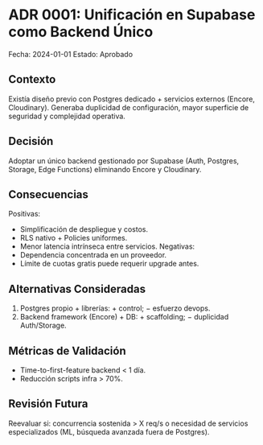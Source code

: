 # ADR 0001: Unificación en Supabase como Backend Único

Fecha: 2024-01-01
Estado: Aprobado

## Contexto
Existía diseño previo con Postgres dedicado + servicios externos (Encore, Cloudinary). Generaba duplicidad de configuración, mayor superficie de seguridad y complejidad operativa.

## Decisión
Adoptar un único backend gestionado por Supabase (Auth, Postgres, Storage, Edge Functions) eliminando Encore y Cloudinary.

## Consecuencias
Positivas:
- Simplificación de despliegue y costos.
- RLS nativo + Policies uniformes.
- Menor latencia intrínseca entre servicios.
Negativas:
- Dependencia concentrada en un proveedor.
- Límite de cuotas gratis puede requerir upgrade antes.

## Alternativas Consideradas
1. Postgres propio + librerías: + control; − esfuerzo devops.
2. Backend framework (Encore) + DB: + scaffolding; − duplicidad Auth/Storage.

## Métricas de Validación
- Time-to-first-feature backend < 1 día.
- Reducción scripts infra > 70%.

## Revisión Futura
Reevaluar si: concurrencia sostenida > X req/s o necesidad de servicios especializados (ML, búsqueda avanzada fuera de Postgres).
